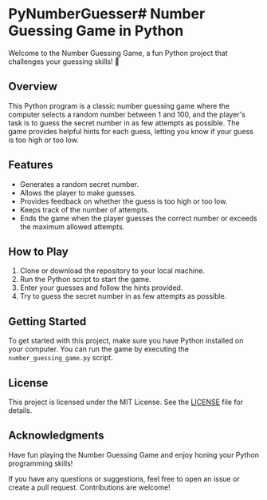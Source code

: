 # PyNumberGuesser# Number Guessing Game in Python

Welcome to the Number Guessing Game, a fun Python project that challenges your guessing skills! 🎯

## Overview

This Python program is a classic number guessing game where the computer selects a random number between 1 and 100, and the player's task is to guess the secret number in as few attempts as possible. The game provides helpful hints for each guess, letting you know if your guess is too high or too low.

## Features

- Generates a random secret number.
- Allows the player to make guesses.
- Provides feedback on whether the guess is too high or too low.
- Keeps track of the number of attempts.
- Ends the game when the player guesses the correct number or exceeds the maximum allowed attempts.

## How to Play

1. Clone or download the repository to your local machine.
2. Run the Python script to start the game.
3. Enter your guesses and follow the hints provided.
4. Try to guess the secret number in as few attempts as possible.

## Getting Started

To get started with this project, make sure you have Python installed on your computer. You can run the game by executing the `number_guessing_game.py` script.

## License

This project is licensed under the MIT License. See the [LICENSE](LICENSE) file for details.

## Acknowledgments

Have fun playing the Number Guessing Game and enjoy honing your Python programming skills!

If you have any questions or suggestions, feel free to open an issue or create a pull request. Contributions are welcome!
